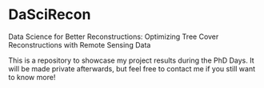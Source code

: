 # DaSciRecon
Data Science for Better Reconstructions: Optimizing Tree Cover Reconstructions with Remote Sensing Data

This is a repository to showcase my project results during the PhD Days. 
It will be made private afterwards, but feel free to contact me if you still want to know more!
